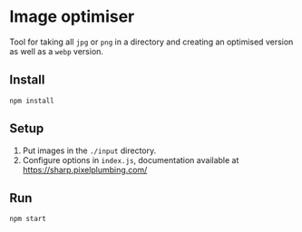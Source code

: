 # Image optimiser
Tool for taking all `jpg` or `png` in a directory and creating an optimised version as well as a `webp` version.

## Install
`npm install`

## Setup
1. Put images in the `./input` directory.
2. Configure options in `index.js`, documentation available at https://sharp.pixelplumbing.com/

## Run
`npm start`
